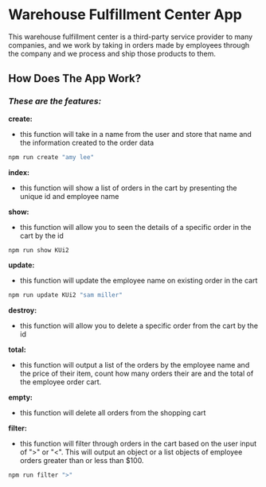 # Warehouse Fulfillment Center App

This warehouse fulfillment center is a third-party service provider to many companies, and we work by taking in orders made by employees through the company and we process and ship those products to them. 

## How Does The App Work?

### *These are the features:*

**create:**
  - this function will take in a name from the user and store that name and the information created to the order data 
```js
npm run create "amy lee"
```

**index:**
  - this function will show a list of orders in the cart by presenting the unique id and employee name 

**show:**
  - this function will allow you to seen the details of a specific order in the cart by the id
```js
npm run show KUi2
```

**update:**
  - this function will update the employee name on existing order in the cart
```js
npm run update KUi2 "sam miller"
```

**destroy:**
  - this function will allow you to delete a specific order from the cart by the id

**total:**
  - this function will output a list of the orders by the employee name and the price of their item, count how many orders their are and the total of the employee order cart.

**empty:**
  - this function will delete all orders from the shopping cart

**filter:**
  - this function will filter through orders in the cart based on the user input of ">" or "<". This will output an object or a list objects of employee orders greater than or less than $100.
```js
npm run filter ">"
```
